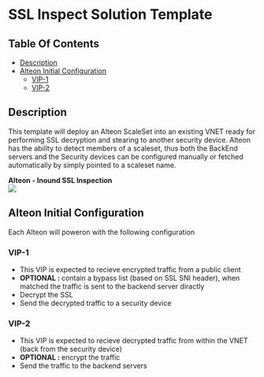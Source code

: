 # SSL Inspect Solution Template

## Table Of Contents ###
- [Description](#description )
- [Alteon Initial Configuration](#Alteon-Initial-Configuration)
  * [VIP-1](#VIP-1)
  * [VIP-2](#VIP-2)

## Description
This template will deploy an Alteon ScaleSet into an existing VNET ready for performing SSL decryption and stearing to another security device.
Alteon has the ability to detect members of a scaleset, thus both the BackEnd servers and the Security devices can be configured manually or fetched automatically by simply pointed to a scaleset name.

**Alteon - Inound SSL Inspection**
    <br><a href="https%3A%2F%2Fportal.azure.com%2F%23blade%2FMicrosoft_Azure_Compute%2FCreateMultiVmWizardBlade%2Finternal_bladeCallId%2Fanything%2Finternal_bladeCallerParams%2F%7B%22initialData%22%3A%7B%7D%2C%22providerConfig%22%3A%7B%22createUiDefinition%22%3A%22https%3A%2F%2Fraw.githubusercontent.com%2FRadware%2FRadware-azure-arm-templates%2Fmaster%2FAlteon%2FSolution%2FSSLInspection%2FInbound%2FcreateUiDefinition_cluster.json%22%7D%7D&data=02%7C01%7COrZ%40radware.com%7Cb1bfb00e5654463d98dc08d68ffb9661%7C6ae4e000b5d04f48a766402d46119b76%7C0%7C0%7C636854708057934150&sdata=r9VEv4nmDfiSCh57Pu4ayWw5O6Itm7dRxVSBmc2XzEw%3D&reserved=0">  <img src="http://azuredeploy.net/deploybutton.png"/></a><br>
       
## Alteon Initial Configuration
Each Alteon will poweron with the following configuration
### VIP-1
- This VIP is expected to recieve encrypted traffic from a public client
- <b>OPTIONAL : </b> contain a bypass list (based on SSL SNI header), when matched the traffic is sent to the backend server diractly 
- Decrypt the SSL 
- Send the decrypted traffic to a security device

### VIP-2
- This VIP is expected to recieve decrypted traffic from within the VNET (back from the security device)
- <b>OPTIONAL : </b> encrypt the traffic 
- Send the traffic to the backend servers
